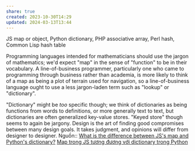 ```yaml
---
share: true
created: 2023-10-30T14:29
updated: 2024-03-13T13:44
---
```

JS map or object, Python dictionary, PHP associative array, Perl hash, Common Lisp hash table

Programming languages intended for mathematicians should use the jargon of mathematics; we'd expect "map" in the sense of "function" to be in their vocabulary. A line-of-business programmer, particularly one who came to programming through business rather than academia, is more likely to think of a map as being a plot of terrain used for navigation, so a line-of-business language ought to use a less jargon-laden term such as "lookup" or "dictionary".

"Dictionary" might be _too_ specific though; we think of dictionaries as being functions from words to definitions, or more generally text to text, but dictionaries are often generalized key-value stores. "Keyed store" though seems to again be jargony. Design is the art of finding good compromises between many design goals. It takes judgment, and opinions will differ from designer to designer.
Nguồn:: [What is the difference between JS's map and Python's dictionary?](https://langdev.stackexchange.com/q/3562/223)
[Map trong JS tương đương với dictionary trong Python](./JavaScript%20v%C3%A0%20Python/Kh%C3%A1c%20bi%E1%BB%87t%20gi%E1%BB%AFa%20JS%20v%C3%A0%20Python/V%E1%BB%81%20m%E1%BA%B7t%20k%E1%BB%B9%20thu%E1%BA%ADt/Map%20trong%20JS%20t%C6%B0%C6%A1ng%20%C4%91%C6%B0%C6%A1ng%20v%E1%BB%9Bi%20dictionary%20trong%20Python.md)